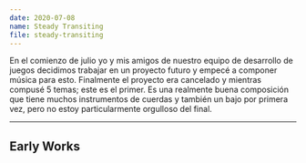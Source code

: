 ```yaml
---
date: 2020-07-08
name: Steady Transiting
file: steady-transiting
---
```


En el comienzo de julio yo y mis amigos de nuestro equipo de desarrollo de juegos decidimos trabajar en un proyecto futuro y empecé a componer música para esto. Finalmente el proyecto era cancelado y mientras compusé 5 temas; este es el primer. Es una realmente buena composición que tiene muchos instrumentos de cuerdas y también un bajo por primera vez, pero no estoy particularmente orgulloso del final.

---

## Early Works